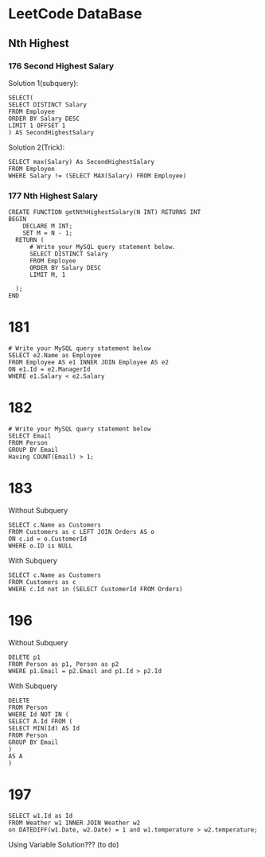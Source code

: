 # LeetCode DataBase
## Nth Highest
### 176 Second Highest Salary
Solution 1(subquery):

```
SELECT(  
SELECT DISTINCT Salary  
FROM Employee  
ORDER BY Salary DESC  
LIMIT 1 OFFSET 1
) AS SecondHighestSalary
```

Solution 2(Trick):

```
SELECT max(Salary) As SecondHighestSalary  
FROM Employee  
WHERE Salary != (SELECT MAX(Salary) FROM Employee)
```

### 177 Nth Highest Salary
```
CREATE FUNCTION getNthHighestSalary(N INT) RETURNS INT
BEGIN
    DECLARE M INT;
    SET M = N - 1;
  RETURN (
      # Write your MySQL query statement below.
      SELECT DISTINCT Salary
      FROM Employee
      ORDER BY Salary DESC
      LIMIT M, 1
      
  );
END
```

# 181 
```
# Write your MySQL query statement below
SELECT e2.Name as Employee
FROM Employee AS e1 INNER JOIN Employee AS e2
ON e1.Id = e2.ManagerId 
WHERE e1.Salary < e2.Salary 

```
# 182
```
# Write your MySQL query statement below
SELECT Email
FROM Person
GROUP BY Email
Having COUNT(Email) > 1;
```
# 183
Without Subquery
 
```
SELECT c.Name as Customers
FROM Customers as c LEFT JOIN Orders AS o
ON c.id = o.CustomerId 
WHERE o.ID is NULL  
```

With Subquery

```
SELECT c.Name as Customers
FROM Customers as c
WHERE c.Id not in (SELECT CustomerId FROM Orders)
```

# 196 
Without Subquery

```
DELETE p1
FROM Person as p1, Person as p2
WHERE p1.Email = p2.Email and p1.Id > p2.Id
```

With Subquery

```
DELETE 
FROM Person 
WHERE Id NOT IN (
SELECT A.Id FROM (
SELECT MIN(Id) AS Id 
FROM Person 
GROUP BY Email
) 
AS A
)
```

# 197
```
SELECT w1.Id as Id
FROM Weather w1 INNER JOIN Weather w2
on DATEDIFF(w1.Date, w2.Date) = 1 and w1.temperature > w2.temperature;
```

Using Variable Solution??? (to do)
